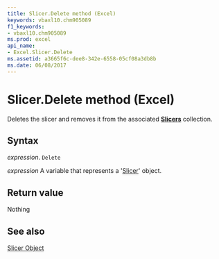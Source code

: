 ```yaml
---
title: Slicer.Delete method (Excel)
keywords: vbaxl10.chm905089
f1_keywords:
- vbaxl10.chm905089
ms.prod: excel
api_name:
- Excel.Slicer.Delete
ms.assetid: a3665f6c-dee8-342e-6558-05cf08a3db8b
ms.date: 06/08/2017
---
```



# Slicer.Delete method (Excel)

Deletes the slicer and removes it from the associated  **[Slicers](Excel.Slicers.md)** collection.


## Syntax

 _expression_. `Delete`

 _expression_ A variable that represents a '[Slicer](Excel.Slicer.md)' object.


## Return value

Nothing


## See also


[Slicer Object](Excel.Slicer.md)

